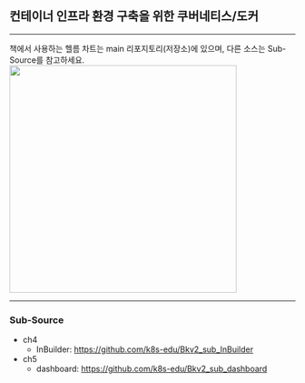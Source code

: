 
## 컨테이너 인프라 환경 구축을 위한 쿠버네티스/도커
---
책에서 사용하는 헬름 차트는 main 리포지토리(저장소)에 있으며, 다른 소스는 Sub-Source를 참고하세요. </br>
<a href="http://www.yes24.com/Product/Goods/102099414">
<img src="http://image.kyobobook.co.kr/images/book/xlarge/743/x9791165215743.jpg" width="400">
</a>

---
### Sub-Source
  - ch4
    - InBuilder: https://github.com/k8s-edu/Bkv2_sub_InBuilder
  - ch5
    - dashboard: https://github.com/k8s-edu/Bkv2_sub_dashboard 

